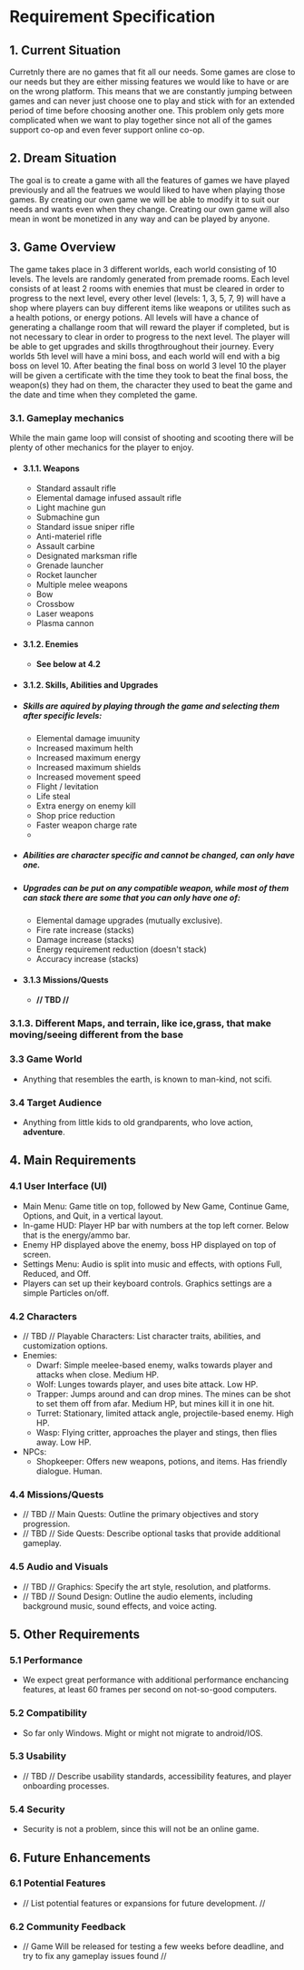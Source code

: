 # Requirement Specification

## 1. Current Situation

Curretnly there are no games that fit all our needs. Some games are close to our needs but they are either missing features we would like to have or are on the wrong platform. This means that we are constantly jumping between games and can never just choose one to play and stick with for an extended period of time before choosing another one. This problem only gets more complicated when we want to play together since not all of the games support co-op and even fever support online co-op.

## 2. Dream Situation

The goal is to create a game with all the features of games we have played previously and all the featrues we would liked to have when playing those games. By creating our own game we will be able to modify it to suit our needs and wants even when they change. Creating our own game will also mean in wont be monetized in any way and can be played by anyone.

## 3. Game Overview

The game takes place in 3 different worlds, each world consisting of 10 levels. The levels are randomly generated from premade rooms. Each level consists of at least 2 rooms with enemies that must be cleared in order to progress to the next level, every other level (levels: 1, 3, 5, 7, 9) will have a shop where players can buy different items like weapons or utilites such as a health potions, or energy potions. All levels will have a chance of generating a challange room that will reward the player if completed, but is not necessary to clear in order to progress to the next level. The player will be able to get upgrades and skills throgthroughout their journey. Every worlds 5th level will have a mini boss, and each world will end with a big boss on level 10. After beating the final boss on world 3 level 10 the player will be given a certificate with the time they took to beat the final boss, the weapon(s) they had on them, the character they used to beat the game and the date and time when they completed the game.

### 3.1. Gameplay mechanics

While the main game loop will consist of shooting and scooting there will be plenty of other mechanics for the player to enjoy.

- #### 3.1.1. Weapons

  - Standard assault rifle
  - Elemental damage infused assault rifle
  - Light machine gun
  - Submachine gun
  - Standard issue sniper rifle
  - Anti-materiel rifle
  - Assault carbine
  - Designated marksman rifle
  - Grenade launcher
  - Rocket launcher
  - Multiple melee weapons
  - Bow
  - Crossbow
  - Laser weapons
  - Plasma cannon

- #### **3.1.2. Enemies**

    - **See below at 4.2**

- #### 3.1.2. Skills, Abilities and Upgrades

- ##### **Skills are aquired by playing through the game and selecting them after specific levels:**

  - Elemental damage imuunity
  - Increased maximum helth
  - Increased maximum energy
  - Increased maximum shields
  - Increased movement speed
  - Flight / levitation
  - Life steal
  - Extra energy on enemy kill
  - Shop price reduction
  - Faster weapon charge rate
  -

- ##### **Abilities are character specific and cannot be changed, can only have one.**

- ##### **Upgrades can be put on any compatible weapon, while most of them can stack there are some that you can only have one of:**

  - Elemental damage upgrades (mutually exclusive).
  - Fire rate increase (stacks)
  - Damage increase (stacks)
  - Energy requirement reduction (doesn't stack)
  - Accuracy increase (stacks)

- #### 3.1.3 Missions/Quests

  - **// TBD //**

### 3.1.3. Different Maps, and terrain, like ice,grass, that make moving/seeing different from the base

### 3.3 Game World

- Anything that resembles the earth, is known to man-kind, not scifi.

### 3.4 Target Audience

- Anything from little kids to old grandparents, who love action, **adventure**.

## 4. Main Requirements

### 4.1 User Interface (UI)

- Main Menu: Game title on top, followed by New Game, Continue Game, Options, and Quit, in a vertical layout.
- In-game HUD: Player HP bar with numbers at the top left corner. Below that is the energy/ammo bar.
- Enemy HP displayed above the enemy, boss HP displayed on top of screen.
- Settings Menu: Audio is split into music and effects, with options Full, Reduced, and Off.
- Players can set up their keyboard controls. Graphics settings are a simple Particles on/off.

### 4.2 Characters

- // TBD // Playable Characters: List character traits, abilities, and customization options.
- Enemies:
  - Dwarf: Simple meelee-based enemy, walks towards player and attacks when close. Medium HP.
  - Wolf: Lunges towards player, and uses bite attack. Low HP.
  - Trapper: Jumps around and can drop mines. The mines can be shot to set them off from afar. Medium HP, but mines kill it in one hit.
  - Turret: Stationary, limited attack angle, projectile-based enemy. High HP.
  - Wasp: Flying critter, approaches the player and stings, then flies away. Low HP.
- NPCs:
  - Shopkeeper: Offers new weapons, potions, and items. Has friendly dialogue. Human.

### 4.4 Missions/Quests

- // TBD // Main Quests: Outline the primary objectives and story progression.
- // TBD // Side Quests: Describe optional tasks that provide additional gameplay.

### 4.5 Audio and Visuals

- // TBD //  Graphics: Specify the art style, resolution, and platforms.
- // TBD // Sound Design: Outline the audio elements, including background music, sound effects, and voice acting.

## 5. Other Requirements

### 5.1 Performance

- We expect great performance with additional performance enchancing features, at least 60 frames per second on not-so-good computers.

### 5.2 Compatibility

- So far only Windows. Might or might not migrate to android/IOS.

### 5.3 Usability

- // TBD // Describe usability standards, accessibility features, and player onboarding processes.

### 5.4 Security

- Security is not a problem, since this will not be an online game.

## 6. Future Enhancements

### 6.1 Potential Features

- // List potential features or expansions for future development. //

### 6.2 Community Feedback

- // Game Will be released for testing a few weeks before deadline, and try to fix any gameplay issues found //
